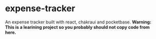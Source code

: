 # expense-tracker
An expense tracker built with react, chakraui and pocketbase.
**Warning: This is a learining project so you probably should not copy code from here.**
